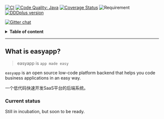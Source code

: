 [![CI](https://github.com/dddplus/easyapp/workflows/CI/badge.svg)](https://github.com/dddplus/easyapp/actions?query=workflow%3ACI)
[![Code Quality: Java](https://img.shields.io/lgtm/grade/java/g/dddplus/easyapp.svg?logo=lgtm&logoWidth=18)](https://lgtm.com/projects/g/dddplus/easyapp/)
[![Coverage Status](https://img.shields.io/codecov/c/github/dddplus/easyapp.svg)](https://codecov.io/gh/dddplus/easyapp)
![Requirement](https://img.shields.io/badge/JDK-8+-green.svg)
[![DDDplus version](https://img.shields.io/badge/DDDplus-1.1.0--SNAPSHOT-blue)](https://github.com/funkygao/cp-ddd-framework)

[![Gitter chat](https://img.shields.io/badge/gitter-join%20chat%20%E2%86%92-brightgreen.svg)](https://gitter.im/cp-ddd-framework/community)

<details>
<summary><b>Table of content</b></summary>

## Table of content
   * [What is easyapp](#what-is-easyapp)
      * [Current status](#current-status)

</details>

----

## What is easyapp?

>easyapp is `app made easy`

`easyapp` is an open source low-code platform backend that helps you code business applications in an easy way.

一个低代码快速开发SaaS平台的后端系统。

### Current status

Still in incubation, but soon to be ready.
